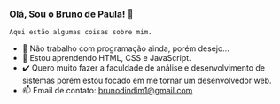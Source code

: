 ### Olá, Sou o Bruno de Paula! 👋



    Aqui estão algumas coisas sobre mim.

- 🔭 Não trabalho com programação ainda, porém desejo...
- 🌱 Estou aprendendo HTML, CSS e JavaScript.
- ✔️  Quero muito fazer a faculdade de análise e desenvolvimento de sistemas porém estou focado em me tornar um desenvolvedor web. 
- 📫 Email de contato: <a href ="https://mail.google.com/mail/u/0">brunodindim1@gmail.com</a>
